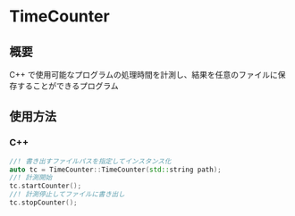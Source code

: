 # TimeCounter
## 概要
C++ で使用可能なプログラムの処理時間を計測し、結果を任意のファイルに保存することができるプログラム

## 使用方法
### C++
``` C++
//! 書き出すファイルパスを指定してインスタンス化
auto tc = TimeCounter::TimeCounter(std::string path);
//! 計測開始
tc.startCounter();
//! 計測停止してファイルに書き出し
tc.stopCounter();
```

